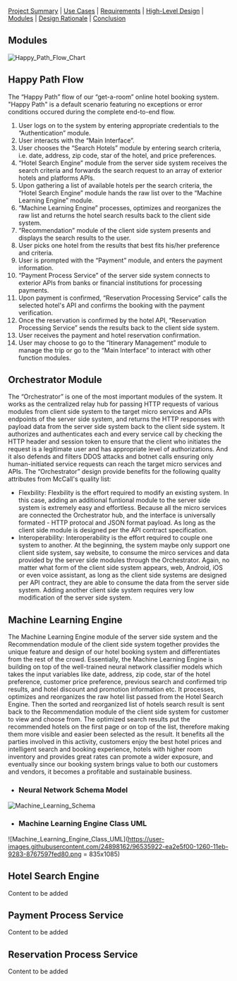 [Project Summary](index.md) | [Use Cases](use_cases.md) | [Requirements](requirements.md) | [High-Level Design](high_level_design.md) | [Modules](modules.md) | [Design Rationale](design_rationale.md) | [Conclusion](conclusion.md)

## Modules

![Happy_Path_Flow_Chart](https://user-images.githubusercontent.com/24898162/95685389-94edb000-0bc5-11eb-9427-1003c1e89001.jpg)

## Happy Path Flow

The “Happy Path” flow of our “get-a-room” online hotel booking system. "Happy Path" is a default scenario featuring no exceptions or error conditions occured during the complete end-to-end flow.

1. User logs on to the system by entering appropriate credentials to the “Authentication” module.
2. User interacts with the “Main Interface”.
3. User chooses the “Search Hotels” module by entering search criteria, i.e. date, address, zip code, star of the hotel, and price preferences.
4. “Hotel Search Engine” module from the server side system receives the search criteria and forwards the search request to an array of exterior hotels and platforms APIs.
5. Upon gathering a list of available hotels per the search criteria, the “Hotel Search Engine” module hands the raw list over to the “Machine Learning Engine” module.
6. “Machine Learning Engine” processes, optimizes and reorganizes the raw list and returns the hotel search results back to the client side system.
7. “Recommendation” module of the client side system presents and displays the search results to the user.
8. User picks one hotel from the results that best fits his/her preference and criteria.
9. User is prompted with the “Payment” module, and enters the payment information.
10. “Payment Process Service” of the server side system connects to exterior APIs from banks or financial institutions for processing payments.
11. Upon payment is confirmed, “Reservation Processing Service” calls the selected hotel's API and confirms the booking with the payment verification.
12. Once the reservation is confirmed by the hotel API, “Reservation Processing Service” sends the results back to the client side system.
13. User receives the payment and hotel reservation confirmation.
14. User may choose to go to the “Itinerary Management” module to manage the trip or go to the “Main Interface” to interact with other function modules.

## Orchestrator Module

The “Orchestrator” is one of the most important modules of the system. It works as the centralized relay hub for passing HTTP requests of various modules from client side system to the target micro services and APIs endpoints of the server side system, and returns the HTTP responses with payload data from the server side system back to the client side system. It authorizes and authenticates each and every service call by checking the HTTP header and session token to ensure that the client who initiates the request is a legitimate user and has appropriate level of authorizations. And it also defends and filters DDOS attacks and botnet calls ensuring only human-initiated service requests can reach the target micro services and APIs. The “Orchestrator” design provide benefits for the following quality attributes from McCall's quality list:

- Flexbility: Flexbility is the effort required to modify an existing system. In this case, adding an additional funtional module to the server side system is extremely easy and effortless. Because all the micro services are connected the Orchestrator hub, and the interface is universally formated - HTTP protocal and JSON format payload. As long as the client side module is designed per the API contract specification.
- Interoperability: Interoperability is the effort required to couple one system to another. At the beginning, the system maybe only support one client side system, say website, to consume the mirco services and data provided by the server side modules through the Orchestrator. Again, no matter what form of the client side system appears, web, Android, iOS or even voice assistant, as long as the client side systems are designed per API contract, they are able to consume the data from the server side system. Adding another client side system requires very low modification of the server side system.

## Machine Learning Engine

The Machine Learning Engine module of the server side system and the Recommendation module of the client side system together provides the unique feature and design of our hotel booking system and differentiates from the rest of the crowd. Essentially, the Machine Learning Engine is building on top of the well-trained neural network classifier models which takes the input variables like date, address, zip code, star of the hotel preference, customer price preference, previous search and confirmed trip results, and hotel discount and promotion information etc. It processes, optimizes and reorganizes the raw hotel list passed from the Hotel Search Engine. Then the sorted and reorganized list of hotels search result is sent back to the Recommendation module of the client side system for customer to view and choose from. The optimized search results put the recommended hotels on the first page or on top of the list, therefore making them more visible and easier been selected as the result. It benefits all the parties involved in this activity, customers enjoy the best hotel prices and intelligent search and booking experience, hotels with higher room inventory and provides great rates can promote a wider exposure, and eventually since our booking system  brings value to both our customers and vendors, it becomes a profitable and sustainable business.

- ### Neural Network Schema Model
![Machine_Learning_Schema](https://user-images.githubusercontent.com/24898162/96504867-54281380-1223-11eb-910d-074890128183.png)

- ### Machine Learning Engine Class UML
![Machine_Learning_Engine_Class_UML](https://user-images.githubusercontent.com/24898162/96535922-ea2e5f00-1260-11eb-9283-8767597fed80.png = 835x1085)

## Hotel Search Engine

Content to be added

## Payment Process Service

Content to be added

## Reservation Process Service

Content to be added

